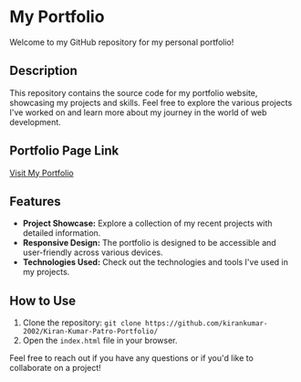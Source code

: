 <h1>My Portfolio</h1>

<p>Welcome to my GitHub repository for my personal portfolio!</p>

<h2>Description</h2>

<p>This repository contains the source code for my portfolio website, showcasing my projects and skills. Feel free
    to explore the various projects I've worked on and learn more about my journey in the world of web development.</p>

<h2>Portfolio Page Link</h2>

<p><a href="https://kirankumar-2002.github.io/Kiran-Kumar-Patro-Portfolio/">Visit My Portfolio</a></p> 

<h2>Features</h2>

<ul>
    <li><strong>Project Showcase:</strong> Explore a collection of my recent projects with detailed information.</li>
    <li><strong>Responsive Design:</strong> The portfolio is designed to be accessible and user-friendly across various devices.</li>
    <li><strong>Technologies Used:</strong> Check out the technologies and tools I've used in my projects.</li>
</ul>

<h2>How to Use</h2>

<ol>
    <li>Clone the repository: <code>git clone https://github.com/kirankumar-2002/Kiran-Kumar-Patro-Portfolio/ </code></li>
    <li>Open the <code>index.html</code> file in your browser.</li>
</ol>

<p>Feel free to reach out if you have any questions or if you'd like to collaborate on a project!</p>


